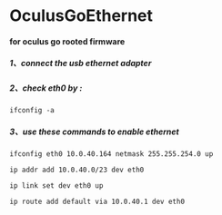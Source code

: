 # OculusGoEthernet

#### for oculus go rooted firmware

##### 1、connect the usb ethernet adapter

##### 2、check eth0 by :

```
ifconfig -a
```

##### 3、use these commands to enable ethernet


```
ifconfig eth0 10.0.40.164 netmask 255.255.254.0 up

ip addr add 10.0.40.0/23 dev eth0

ip link set dev eth0 up

ip route add default via 10.0.40.1 dev eth0

```
